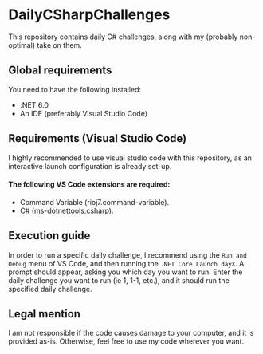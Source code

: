 # DailyCSharpChallenges
This repository contains daily C# challenges, along with my (probably non-optimal) take on them.
## Global requirements
You need to have the following installed:
* .NET 6.0
* An IDE (preferably Visual Studio Code)
## Requirements (Visual Studio Code)
I highly recommended to use visual studio code with this repository, as an interactive launch configuration is already set-up.  
#### The following VS Code extensions are required:
* Command Variable (rioj7.command-variable).  
* C# (ms-dotnettools.csharp).
## Execution guide
In order to run a specific daily challenge, I recommend using the `Run and Debug` menu of VS Code, and then running the `.NET Core Launch dayX`. A prompt should appear, asking you which day you want to run. Enter the daily challenge you want to run (ie 1, 1-1, etc.), and it should run the specified daily challenge.  
## Legal mention
I am not responsible if the code causes damage to your computer, and it is provided as-is. Otherwise, feel free to use my code wherever you want.